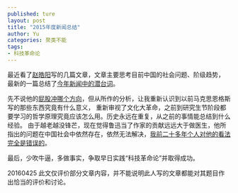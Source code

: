 ```yaml
---
published: ture
layout: post
title: "2015年度新闻总结"
author: Yu
categories: 聚类不能
tags:
- 科技革命论 
---
```


最近看了[赵皓阳](http://weibo.com/zhaohaoy?is_all=1)写的几篇文章，文章主要思考目前中国的社会问题、阶级趋势，
最新的一篇总结了[今年新闻中的潜台词](http://mp.weixin.qq.com/s?__biz=MjM5NzE2NTY0Ng==&mid=401273364&idx=1&sn=72c6b013cfda2bf021abfb9b707f0bcc#rd)。

先不说他的[屁股冲哪个方向]( "后台是哪里")，但从所作的分析，让我重新认识到以前马克思恩格斯写的那些东西究竟有什么意义，
重新审视了文化大革命，之前到研究生节阶段都要学习的哲学原理究竟应该怎么用。历史永远在重复，从之前的事情能总结到什么经验。
由于越老越没锋芒，现在觉得鲁迅当了作家的贡献远远大于做医生，他所指出的问题在中国社会中依然存在，依然无法解决，<u>我前二十多年个人对他的看法完全是错误的</u>。

最后，少吹牛逼，多做事实，争取早日实践<q>科技革命论</q>并取得成功。

20160425 此文仅评价部分文章内容，并不能说明此人写的文章都能对其题目作出恰当的评价和讨论。
